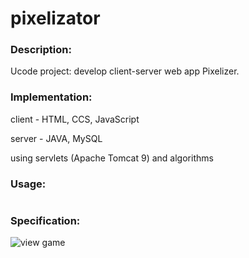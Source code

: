 # pixelizator

### Description:
Ucode project: develop client-server web app Pixelizer. 

### Implementation:
client - HTML, CCS, JavaScript

server - JAVA, MySQL

using servlets (Apache Tomcat 9) and algorithms

### Usage:
```

```

### Specification:


![view game]()

